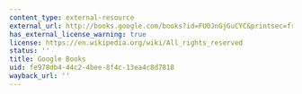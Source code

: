 ```yaml
---
content_type: external-resource
external_url: http://books.google.com/books?id=FU0JnGjGuCYC&printsec=frontcover
has_external_license_warning: true
license: https://en.wikipedia.org/wiki/All_rights_reserved
status: ''
title: Google Books
uid: fe978db4-44c2-4bee-8f4c-13ea4c8d7818
wayback_url: ''
---
```

